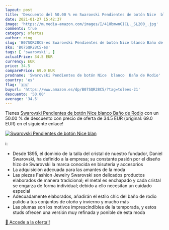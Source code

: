 ```yaml
---
layout: post
title: 'Descuento del 50.00 % en Swarovski Pendientes de botón Nice  blan'
date: 2021-01-27 15:42:37
image: 'https://m.media-amazon.com/images/I/41HbmwnGICL._SL200_.jpg'
comments: true
category: ofertas
author: ring
slug: 'B07SQR28C5-es Swarovski Pendientes de botón Nice blanco Baño de Rodio'
sku: 'B07SQR28C5-es'
tags: [ 'swarovski', ]
actualPrice: 34.5 EUR
currency: EUR
price: 34.5
comparePrice: 69.0 EUR
prodname: 'Swarovski Pendientes de botón Nice  blanco  Baño de Rodio'
country: 'es'
flag: '🇪🇸'
buyurl: 'https://www.amazon.es/dp/B07SQR28C5/?tag=tolees-21'
descuento: '50.00'
average: '34.5'
---
```


Tienes [Swarovski Pendientes de botón Nice  blanco  Baño de Rodio](https://www.amazon.es/dp/B07SQR28C5/?tag=tolees-21) con un 50.00 % de descuento con precio de oferta de 34.5 EUR (original: 69.0 EUR) en el siguiente enlace!

[![Swarovski Pendientes de botón Nice  blan](https://m.media-amazon.com/images/I/41HbmwnGICL._SL200_.jpg)](https://www.amazon.es/dp/B07SQR28C5/?tag=tolees-21)

ℹ️:

- Desde 1895, el dominio de la talla del cristal de nuestro fundador, Daniel Swarovski, ha definido a la empresa; su constante pasión por el diseño hizo de Swarovski la marca conocida en bisutería y accesorios
- La adquisición adecuada para las amantes de la moda
- Las piezas Fashion Jewelry Swarovski son delicados productos elaborados de manera tradicional; el metal es enchapado y cada cristal se engarza de forma individual; debido a ello necesitan un cuidado especial
- Adecuadamente elaborados, añadirán el estilo chic del baño de rodio pulido a tus conjuntos de otoño y invierno y mucho más
- Las plumas son los motivos imprescindibles de la temporada, y estos studs ofrecen una versión muy refinada y ponible de esta moda

[🛒 Accede a la oferta!!](https://www.amazon.es/dp/B07SQR28C5/?tag=tolees-21)
